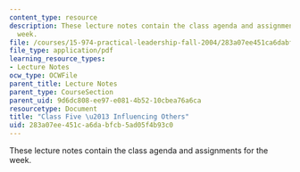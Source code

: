 ```yaml
---
content_type: resource
description: These lecture notes contain the class agenda and assignments for the
  week.
file: /courses/15-974-practical-leadership-fall-2004/283a07ee451ca6dabfcb5ad05f4b93c0_class5.pdf
file_type: application/pdf
learning_resource_types:
- Lecture Notes
ocw_type: OCWFile
parent_title: Lecture Notes
parent_type: CourseSection
parent_uid: 9d6dc808-ee97-e081-4b52-10cbea76a6ca
resourcetype: Document
title: "Class Five \u2013 Influencing Others"
uid: 283a07ee-451c-a6da-bfcb-5ad05f4b93c0
---
```

These lecture notes contain the class agenda and assignments for the week.

